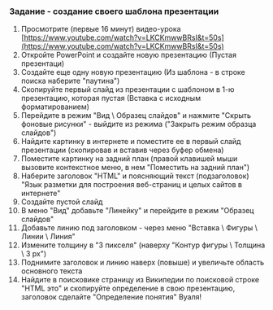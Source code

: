 ### Задание - создание своего шаблона презентации

1. Просмотрите (первые 16 минут) видео-урока [https://www.youtube.com/watch?v=LKCKmwwBRsI&t=50s](https://www.youtube.com/watch?v=LKCKmwwBRsI&t=50s)
2. Откройте PowerPoint и создайте новую презентацию (Пустая презентаци)
3. Создайте еще одну новую презентацию (Из шаблона - в строке поиска наберите "паутина")
4. Скопируйте первый слайд из презентации с шаблоном в 1-ю презентацию, которая пустая (Вставка с исходным форматированием)
5. Перейдите в режим "Вид \ Образец слайдов" и нажмите "Скрыть фоновые рисунки" - выйдите из режима ("Закрыть режим образца слайдов")
6. Найдите картинку в интернете и поместите ее в первый слайд презентации (скопировав и вставив через буфер обмена)
7. Поместите картинку на задний план (правой клавишей мыши вызовите контекстное меню, в нем "Поместить на задний план")
8. Наберите заголовок "HTML" и поясняющий текст (подзаголовок) "Язык разметки для построения веб-страниц и целых сайтов в интернете"
9. Создайте пустой слайд
10. В меню "Вид" добавьте "Линейку" и перейдите в режим "Образец слайдов"
11. Добавьте линию под заголовком - через меню "Вставка \ Фигуры \ Линии \ Линия"
13. Измените толщину в "3 пикселя" (наверху "Контур фигуры \ Толщина \ 3 px")
14. Поднимите заголовок и линию наверх (повыше) и увеличьте область основного текста
15. Найдите в поисковике страницу из Википедии по поисковой строке "HTML это" и скопируйте определение в свою презентацию, заголовок сделайте "Определение понятия"
Вуаля!
